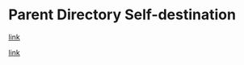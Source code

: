 # Parent Directory Self-destination

<!-- ✗ BAD: Self-destination via parent directory -->
[link](../no-self-destination/parent-dir-input.md#fragment)

<!-- ✗ BAD: Self-destination via parent without fragment -->
[link](../no-self-destination/parent-dir-input.md)